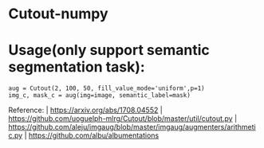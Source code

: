 # Cutout-numpy
# Usage(only support semantic segmentation task):
    aug = Cutout(2, 100, 50, fill_value_mode='uniform',p=1)
    img_c, mask_c = aug(img=image, semantic_label=mask)
    
Reference:
    |  https://arxiv.org/abs/1708.04552
    |  https://github.com/uoguelph-mlrg/Cutout/blob/master/util/cutout.py
    |  https://github.com/aleju/imgaug/blob/master/imgaug/augmenters/arithmetic.py
    |  https://github.com/albu/albumentations
   
